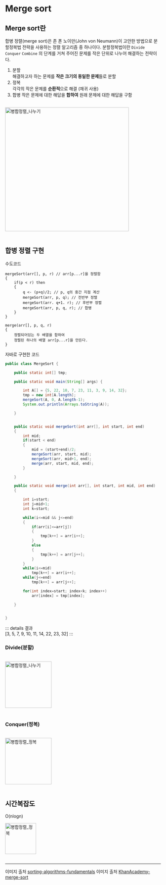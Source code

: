 Merge sort <Badge text="song" />
================

## Merge sort란

합병 정렬(merge sort)은 존 폰 노이만(John von Neumann)이 고안한 방법으로 분할정복법 전략을 사용하는 정렬 알고리즘 중 하나이다.
분할정복법이란 <code>Divide</code> <code>Conquer</code> <code>Combine</code> 의 단계를 거쳐 주어진 문제를 작은 단위로 나누어 해결하는 전략이다.

1. 분할  
해결하고자 하는 문제를 **작은 크기의 동일한 문제**들로 분할 
2. 정복  
각각의 작은 문제를 **순환적**으로 해결 (재귀 사용)
3. 합병
작은 문제에 대한 해답을 **합하여** 원래 문제에 대한 해답을 구함 

<br>  
<img src="https://cdn.kastatic.org/ka-perseus-images/ace963383bea8d154f6abd1322a06a73b56b4628.png" alt="병합정렬_나누기" height="400px" />  
<br>
<br> 


## 합병 정렬 구현

수도코드

```
mergeSort(arr[], p, r) // arr[p...r]을 정렬함
{
    if(p < r) then
    {
        q <- (p+q)/2; // p, q의 중간 지점 계산
        mergeSort(arr, p, q); // 전반부 정렬
        mergeSort(arr. q+1. r); // 후반부 정렬
        mergeSort(arr, p, q, r); // 합병
    }
}

merge(arr[], p, q, r)
{
    정렬되어있는 두 배열을 합하여
    정렬된 하나의 배열 arr[p...r]을 만든다.
}
```


자바로 구현한 코드

```java
public class MergeSort {

    public static int[] tmp;

    public static void main(String[] args) {

        int A[] = {5, 22, 10, 7, 23, 11, 3, 9, 14, 32};
        tmp = new int[A.length];
        mergeSort(A, 0, A.length-1);
        System.out.println(Arrays.toString(A));

    }


    public static void mergeSort(int arr[], int start, int end)
    {
        int mid;
        if(start < end)
        {
            mid = (start+end)/2;
            mergeSort(arr, start, mid);
            mergeSort(arr, mid+1, end);
            merge(arr, start, mid, end);
        }

    }

    public static void merge(int arr[], int start, int mid, int end)
    {

        int i=start;
        int j=mid+1;
        int k=start;

        while(i<=mid && j<=end)
        {
            if(arr[i]<=arr[j])
            {
                tmp[k++] = arr[i++];
            }
            else
            {
                tmp[k++] = arr[j++];
            }
        }
        while(i<=mid)
            tmp[k++] = arr[i++];
        while(j<=end)
            tmp[k++] = arr[j++];

        for(int index=start; index<k; index++)
            arr[index] = tmp[index];

    }
    

}

```


::: details 결과  
[3, 5, 7, 9, 10, 11, 14, 22, 23, 32] 
:::


### Divide(분할)

<br>  
<img src="https://www.globalsoftwaresupport.com/wp-content/uploads/2019/09/ezgif.com-video-to-gif-15.gif" alt="병합정렬_나누기" height="150px" />  
<br>
<br> 


### Conquer(정복)

<br>  
<img src="https://www.globalsoftwaresupport.com/wp-content/uploads/2019/09/ezgif.com-crop-5-1.gif" alt="병합정렬_정복" height="150px" />  
<br>
<br> 


## 시간복잡도

O(nlogn)   

<img src="https://cdn.kastatic.org/ka-perseus-images/5fcbebf66560d8fc490de2a0d8a0e5b1d65c5c54.png" alt="병합정렬_정복" height="100px" />  
<br>
<br> 





---

이미지 출처 [sorting-algorithms-fundamentals](https://www.globalsoftwaresupport.com/sorting-algorithms-fundamentals)
이미지 출처 [KhanAcademy-merge-sort](https://ko.khanacademy.org/computing/computer-science/algorithms/merge-sort/a/overview-of-merge-sort)
